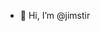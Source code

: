 - 👋 Hi, I’m @jimstir


<!---
jimstir/jimstir is a ✨ special ✨ repository because its `README.md` (this file) appears on your GitHub profile.
You can click the Preview link to take a look at your changes.
--->
